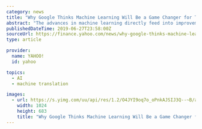 ```yaml
---
category: news
title: "Why Google Thinks Machine Learning Will Be a Game Changer for Travel"
abstract: "The advances in machine learning directly feed into improvements in machine translation.” It is an interesting argument. Google is making a major push into travel, allowing customers to book ..."
publishedDateTime: 2019-06-27T23:58:00Z
sourceUrl: https://finance.yahoo.com/news/why-google-thinks-machine-learning-234031002.html
type: article

provider:
  name: YAHOO!
  id: yahoo

topics:
  - AI
  - machine translation

images:
  - url: https://s.yimg.com/uu/api/res/1.2/O4JYI9oq7o_oPnkAJSIJ3Q--~B/aD02ODM7dz0xMDI0O3NtPTE7YXBwaWQ9eXRhY2h5b24-/https://media.zenfs.com/en/skift_501/1544fb81743bc379d15b9063b2f28ef1
    width: 1024
    height: 683
    title: "Why Google Thinks Machine Learning Will Be a Game Changer for Travel"
---
```

